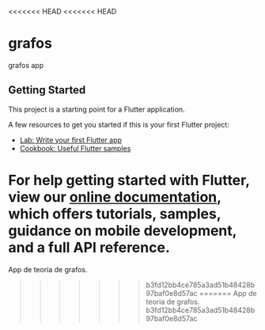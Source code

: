<<<<<<< HEAD
<<<<<<< HEAD
# grafos

grafos app

## Getting Started

This project is a starting point for a Flutter application.

A few resources to get you started if this is your first Flutter project:

- [Lab: Write your first Flutter app](https://flutter.dev/docs/get-started/codelab)
- [Cookbook: Useful Flutter samples](https://flutter.dev/docs/cookbook)

For help getting started with Flutter, view our
[online documentation](https://flutter.dev/docs), which offers tutorials,
samples, guidance on mobile development, and a full API reference.
=======
App de teoria de grafos.
>>>>>>> b3fd12bb4ce785a3ad51b48428b97baf0e8d57ac
=======
App de teoria de grafos.
>>>>>>> b3fd12bb4ce785a3ad51b48428b97baf0e8d57ac
